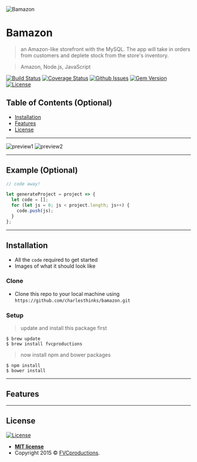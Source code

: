 <img src="https://i.imgur.com/ZUalTll.png" title="Bamazon" alt="Bamazon">

# Bamazon

> an Amazon-like storefront with the MySQL. The app will take in orders from customers and deplete stock from the store's inventory.

> Amazon, Node.js, JavaScript

[![Build Status](http://img.shields.io/travis/badges/badgerbadgerbadger.svg?style=flat-square)](https://travis-ci.org/badges/badgerbadgerbadger) [![Coverage Status](http://img.shields.io/coveralls/badges/badgerbadgerbadger.svg?style=flat-square)](https://coveralls.io/r/badges/badgerbadgerbadger) [![Github Issues](http://githubbadges.herokuapp.com/badges/badgerbadgerbadger/issues.svg?style=flat-square)](https://github.com/badges/badgerbadgerbadger/issues) [![Gem Version](http://img.shields.io/gem/v/badgerbadgerbadger.svg?style=flat-square)](https://rubygems.org/gems/badgerbadgerbadger) [![License](http://img.shields.io/:license-mit-blue.svg?style=flat-square)](http://badges.mit-license.org)

## Table of Contents (Optional)

- [Installation](#installation)
- [Features](#features)
- [License](#license)

---

<img src="https://i.imgur.com/U611hcc.jpg" alt="preview1">

<img src="https://i.imgur.com/tEyGcUt.jpg" alt="preview2">

---

## Example (Optional)

```javascript
// code away!

let generateProject = project => {
  let code = [];
  for (let js = 0; js < project.length; js++) {
    code.push(js);
  }
};
```

---

## Installation

- All the `code` required to get started
- Images of what it should look like

### Clone

- Clone this repo to your local machine using `https://github.com/charlesthinks/bamazon.git`

### Setup

> update and install this package first

```shell
$ brew update
$ brew install fvcproductions
```

> now install npm and bower packages

```shell
$ npm install
$ bower install
```
---

## Features

---

## License

[![License](http://img.shields.io/:license-mit-blue.svg?style=flat-square)](http://badges.mit-license.org)

- **[MIT license](http://opensource.org/licenses/mit-license.php)**
- Copyright 2015 © <a href="http://fvcproductions.com" target="_blank">FVCproductions</a>.
